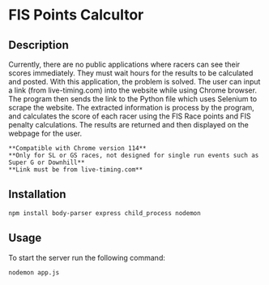 # FIS Points Calcultor #
## Description ##
Currently, there are no public applications where racers can see their scores immediately. They must wait hours for the results to be calculated and posted. With this application, the problem is solved. The user can input a link (from live-timing.com) into the website while using Chrome browser. The program then sends the link to the Python file which uses Selenium to scrape the website. The extracted information is process by the program, and calculates the score of each racer using the FIS Race points and FIS penalty calculations. The results are returned and then displayed on the webpage for the user.

```
**Compatible with Chrome version 114**
**Only for SL or GS races, not designed for single run events such as Super G or Downhill**
**Link must be from live-timing.com**
```

## Installation ##
```
npm install body-parser express child_process nodemon
```


## Usage ##
To start the server run the following command:
```
nodemon app.js
```


